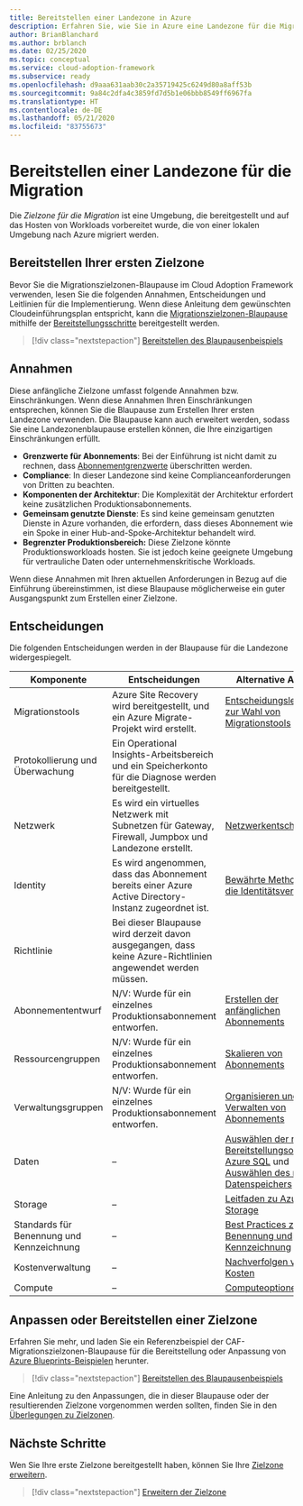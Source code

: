 ```yaml
---
title: Bereitstellen einer Landezone in Azure
description: Erfahren Sie, wie Sie in Azure eine Landezone für die Migration bereitstellen.
author: BrianBlanchard
ms.author: brblanch
ms.date: 02/25/2020
ms.topic: conceptual
ms.service: cloud-adoption-framework
ms.subservice: ready
ms.openlocfilehash: d9aaa631aab30c2a35719425c6249d80a8aff53b
ms.sourcegitcommit: 9a84c2dfa4c3859fd7d5b1e06bbb8549ff6967fa
ms.translationtype: HT
ms.contentlocale: de-DE
ms.lasthandoff: 05/21/2020
ms.locfileid: "83755673"
---
```

<!-- cSpell:ignore vCPUs jumpbox -->

# <a name="deploy-a-migration-landing-zone"></a>Bereitstellen einer Landezone für die Migration

Die _Zielzone für die Migration_ ist eine Umgebung, die bereitgestellt und auf das Hosten von Workloads vorbereitet wurde, die von einer lokalen Umgebung nach Azure migriert werden.

## <a name="deploy-the-first-landing-zone"></a>Bereitstellen Ihrer ersten Zielzone

Bevor Sie die Migrationszielzonen-Blaupause im Cloud Adoption Framework verwenden, lesen Sie die folgenden Annahmen, Entscheidungen und Leitlinien für die Implementierung. Wenn diese Anleitung dem gewünschten Cloudeinführungsplan entspricht, kann die [Migrationszielzonen-Blaupause](https://docs.microsoft.com/azure/governance/blueprints/samples/caf-migrate-landing-zone) mithilfe der [Bereitstellungsschritte][deploy-sample] bereitgestellt werden.

> [!div class="nextstepaction"]
> [Bereitstellen des Blaupausenbeispiels][deploy-sample]

## <a name="assumptions"></a>Annahmen

Diese anfängliche Zielzone umfasst folgende Annahmen bzw. Einschränkungen. Wenn diese Annahmen Ihren Einschränkungen entsprechen, können Sie die Blaupause zum Erstellen Ihrer ersten Landezone verwenden. Die Blaupause kann auch erweitert werden, sodass Sie eine Landezonenblaupause erstellen können, die Ihre einzigartigen Einschränkungen erfüllt.

- **Grenzwerte für Abonnements**: Bei der Einführung ist nicht damit zu rechnen, dass [Abonnementgrenzwerte](https://docs.microsoft.com/azure/azure-resource-manager/management/azure-subscription-service-limits) überschritten werden.
- **Compliance**: In dieser Landezone sind keine Complianceanforderungen von Dritten zu beachten.
- **Komponenten der Architektur**: Die Komplexität der Architektur erfordert keine zusätzlichen Produktionsabonnements.
- **Gemeinsam genutzte Dienste**: Es sind keine gemeinsam genutzten Dienste in Azure vorhanden, die erfordern, dass dieses Abonnement wie ein Spoke in einer Hub-and-Spoke-Architektur behandelt wird.
- **Begrenzter Produktionsbereich:** Diese Zielzone könnte Produktionsworkloads hosten. Sie ist jedoch keine geeignete Umgebung für vertrauliche Daten oder unternehmenskritische Workloads.

Wenn diese Annahmen mit Ihren aktuellen Anforderungen in Bezug auf die Einführung übereinstimmen, ist diese Blaupause möglicherweise ein guter Ausgangspunkt zum Erstellen einer Zielzone.

## <a name="decisions"></a>Entscheidungen

Die folgenden Entscheidungen werden in der Blaupause für die Landezone widergespiegelt.

| Komponente                    | Entscheidungen                                                                                         | Alternative Ansätze                                                                                                                                                                                                                                                                |
|------------------------------|---------------------------------------------------------------------------------------------------|-------------------------------------------------------------------------------------------------------------------------------------------------------------------------------------------------------------------------------------------------------------------------------------- |
| Migrationstools              | Azure Site Recovery wird bereitgestellt, und ein Azure Migrate-Projekt wird erstellt.                | [Entscheidungsleitfaden zur Wahl von Migrationstools](../../decision-guides/migrate-decision-guide/index.md)                                                                                                                                                                                               |
| Protokollierung und Überwachung       | Ein Operational Insights-Arbeitsbereich und ein Speicherkonto für die Diagnose werden bereitgestellt.                |                                                                                                                                                                                                                                                                                       |
| Netzwerk                      | Es wird ein virtuelles Netzwerk mit Subnetzen für Gateway, Firewall, Jumpbox und Landezone erstellt.  | [Netzwerkentscheidungen](../considerations/networking-options.md)                                                                                                                                                                                                                       |
| Identity                     | Es wird angenommen, dass das Abonnement bereits einer Azure Active Directory-Instanz zugeordnet ist. | [Bewährte Methoden für die Identitätsverwaltung](https://docs.microsoft.com/azure/security/fundamentals/identity-management-best-practices?toc=/azure/cloud-adoption-framework/toc.json&bc=/azure/cloud-adoption-framework/_bread/toc.json) |
| Richtlinie                       | Bei dieser Blaupause wird derzeit davon ausgegangen, dass keine Azure-Richtlinien angewendet werden müssen.                        |                                                                                                                                                                                                                                                                                       |
| Abonnemententwurf          | N/V: Wurde für ein einzelnes Produktionsabonnement entworfen.                                              | [Erstellen der anfänglichen Abonnements](../azure-best-practices/initial-subscriptions.md)                                                                                                                                                                                                      |
| Ressourcengruppen              | N/V: Wurde für ein einzelnes Produktionsabonnement entworfen.                                              | [Skalieren von Abonnements](../azure-best-practices/scale-subscriptions.md)                                                                                                                                                                                                                 |
| Verwaltungsgruppen            | N/V: Wurde für ein einzelnes Produktionsabonnement entworfen.                                              | [Organisieren und Verwalten von Abonnements](../azure-best-practices/organize-subscriptions.md)                                                                                                                                                                                                |
| Daten                         | –                                                                                               | [Auswählen der richtigen Bereitstellungsoption in Azure SQL](https://docs.microsoft.com/azure/sql-database/sql-database-paas-vs-sql-server-iaas) und [Auswählen des richtigen Datenspeichers](https://docs.microsoft.com/azure/architecture/guide/technology-choices/data-store-overview)                       |
| Storage                      | –                                                                                               | [Leitfaden zu Azure Storage](../considerations/storage-options.md)                                                                                                                                                                                                                        |
| Standards für Benennung und Kennzeichnung | –                                                                                               | [Best Practices zur Benennung und Kennzeichnung](../azure-best-practices/naming-and-tagging.md)                                                                                                                                                                                                    |
| Kostenverwaltung              | –                                                                                               | [Nachverfolgen von Kosten](../azure-best-practices/track-costs.md)                                                                                                                                                                                                                              |
| Compute                      | –                                                                                               | [Computeoptionen](../considerations/compute-options.md)                                                                                                                                                                                                                               |

## <a name="customize-or-deploy-a-landing-zone"></a>Anpassen oder Bereitstellen einer Zielzone

Erfahren Sie mehr, und laden Sie ein Referenzbeispiel der CAF-Migrationszielzonen-Blaupause für die Bereitstellung oder Anpassung von [Azure Blueprints-Beispielen][deploy-sample] herunter.

> [!div class="nextstepaction"]
> [Bereitstellen des Blaupausenbeispiels][deploy-sample]

Eine Anleitung zu den Anpassungen, die in dieser Blaupause oder der resultierenden Zielzone vorgenommen werden sollten, finden Sie in den [Überlegungen zu Zielzonen](../considerations/index.md).

## <a name="next-steps"></a>Nächste Schritte

Wen Sie Ihre erste Zielzone bereitgestellt haben, können Sie Ihre [Zielzone erweitern](../considerations/index.md).

> [!div class="nextstepaction"]
> [Erweitern der Zielzone](../considerations/index.md)

<!-- links -->

[Deploy-sample]: https://docs.microsoft.com/azure/governance/blueprints/samples/caf-migrate-landing-zone/deploy
